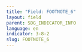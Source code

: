 ```yaml
---
title: "Field: FOOTNOTE_6"
layout: field
parent: SDG_INDICATOR_INFO
language: en
indicator: 3-8-2
slug: FOOTNOTE_6
---
```

[^6]: Xu, K., Evans, D. B., Carrin, G., Aguilar-Rivera, A. M., Musgrove, P., and Evans, T. (2007), “Protecting Households From Catastrophic Health Spending,” Health Affairs, 26, 972–983. Xu, L., Evans, D., Kawabata, K., Zeramdini, R., Klavus, J., and Murray, C. (2003), “Households Catastrophic Health Expenditure: A Multi-Country Analysis,” The Lancet, 326, 111–117.